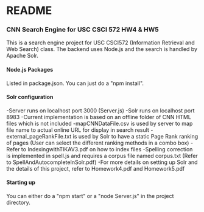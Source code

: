 # README #

### CNN Search Engine for USC CSCI 572 HW4 & HW5 ###
This is a search engine project for USC CSCI572 (Information Retrieval and Web Search) class. The backend uses Node.js and the search is handled by Apache Solr.

#### Node.js Packages ####
Listed in package.json. You can just do a "npm install".

#### Solr configuration ####
-Server runs on localhost port 3000 (Server.js)
-Solr runs on localhost port 8983
-Current implementation is based on an offline folder of CNN HTML files which is not included
-mapCNNDataFile.csv is used by server to map file name to actual online URL for display in search result
-external_pageRankFile.txt is used by Solr to have a static Page Rank ranking of pages (User can select the different ranking methods in a combo box)
-Refer to IndexingwithTIKAV3.pdf on how to index files
-Spelling correction is implemented in spell.js and requires a corpus file named corpus.txt (Refer to SpellAndAutocompleteInSolr.pdf)
-For more details on setting up Solr and the details of this project, refer to Homework4.pdf and Homework5.pdf

#### Starting up ####
You can either do a "npm start" or a "node Server.js" in the project directory.

